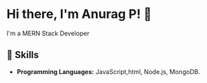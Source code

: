 
# Hi there, I'm Anurag P! 👋

I'm a MERN Stack Developer 
## 🚀 Skills

- **Programming Languages:** JavaScript,html, Node.js, MongoDB.
  

